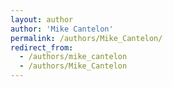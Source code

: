 ```yaml
---
layout: author
author: 'Mike Cantelon'
permalink: /authors/Mike_Cantelon/
redirect_from:
  - /authors/mike_cantelon
  - /authors/Mike_Cantelon
---
```

